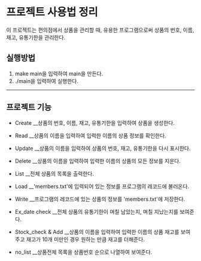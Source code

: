 프로젝트 사용법 정리
====================

이 프로젝트는 편의점에서 상품을 관리할 때, 유용한 프로그램으로써 상품의 번호, 이름, 재고, 유통기한을 관리한다.

## 실행방법 ##
1. make main을 입력하여 main을 만든다.
2. ./main을 입력하여 실행한다.

***

## 프로젝트 기능 ##

* Create __상품의 번호, 이름, 재고, 유통기한을 입력하여 상품을 생성한다.

* Read __상품의 이름을 입력하여 입력한 이름의 상품 정보를 확인한다.

* Update __상품의 이름을 입력하여 상품의 번호, 재고, 유통기한을 다시 표시한다.

* Delete __상품의 이름을 입력하여 입력한 이름의 상품의 모든 정보를 지운다.

* List __전체 상품의 목록을 출력한다.

* Load __'members.txt'에 입력되어 있는 정보를 프로그램의 레코드에 불러온다.

* Write __프로그램의 레코드에 있는 상품의 정보를 'members.txt'에 저장한다.

* Ex_date check __전체 상품의 유통기한이 며칠 남았는지, 며칠 지났는지를 보여준다.

* Stock_check & Add __상품의 이름을 입력하여 입력한 이름의 상품 재고를 보여주고 재고가 10개 미만인 경우 원하는 만큼 재고를 더해준다.

* no_list __상품전체 목록을 상품번호 순으로 나열하여 보여준다.
